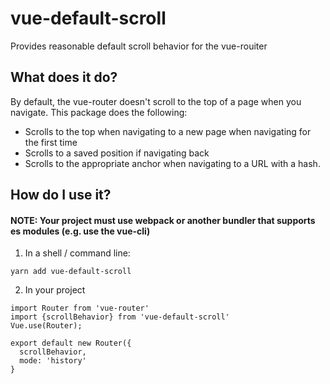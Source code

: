# vue-default-scroll
Provides reasonable default scroll behavior for the vue-rouiter

## What does it do?
By default, the vue-router doesn't scroll to the top of a page when you navigate. This package does the following:
- Scrolls to the top when navigating to a new page when navigating for the first time
- Scrolls to a saved position if navigating back
- Scrolls to the appropriate anchor when navigating to a URL with a hash.

## How do I use it?

#### NOTE: Your project must use webpack or another bundler that supports es modules (e.g. use the vue-cli)

1. In a shell / command line:
``` 
yarn add vue-default-scroll
```

2. In your project
```
import Router from 'vue-router'
import {scrollBehavior} from 'vue-default-scroll'
Vue.use(Router);

export default new Router({
  scrollBehavior,
  mode: 'history'
}
```
